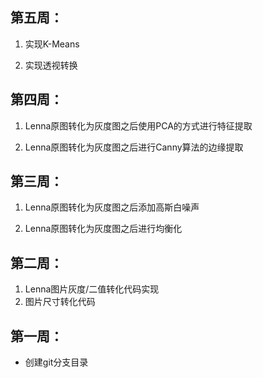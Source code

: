 ## 第五周：

1. 实现K-Means

2. 实现透视转换



## 第四周：

1. Lenna原图转化为灰度图之后使用PCA的方式进行特征提取

2. Lenna原图转化为灰度图之后进行Canny算法的边缘提取



## 第三周：

1. Lenna原图转化为灰度图之后添加高斯白噪声

2. Lenna原图转化为灰度图之后进行均衡化

## 第二周：

1. Lenna图片灰度/二值转化代码实现
2. 图片尺寸转化代码



## 第一周：

- 创建git分支目录
